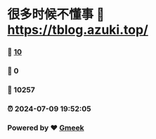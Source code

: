 # 很多时候不懂事 :link: https://tblog.azuki.top/ 
### :page_facing_up: [10](https://tblog.azuki.top//tag.html) 
### :speech_balloon: 0 
### :hibiscus: 10257 
### :alarm_clock: 2024-07-09 19:52:05 
### Powered by :heart: [Gmeek](https://github.com/Meekdai/Gmeek)
